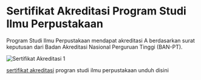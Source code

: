 # Sertifikat Akreditasi Program Studi Ilmu Perpustakaan

Program Studi Ilmu Perpustakaan mendapat akreditasi A berdasarkan surat keputusan dari Badan Akreditasi Nasional Perguruan Tinggi (BAN-PT). 

![Sertifikat Akreditasi 1](https://github.com/uin-fah/ipi-webcon/assets/138652527/ce70235a-4b92-4535-ad01-776421f52480)

[sertifikat akreditasi](https://drive.google.com/file/d/1y7otrzS09IjPb8DWRKH8a_9z18cdsCA8/view) progran studi ilmu perpustakaan unduh disini
